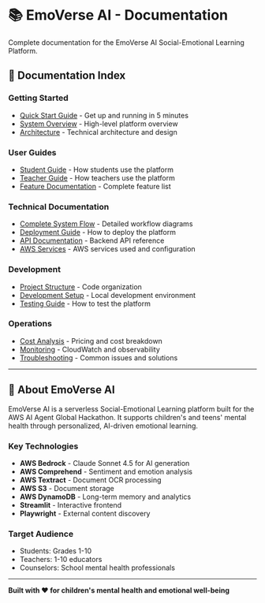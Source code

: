 # 📚 EmoVerse AI - Documentation

Complete documentation for the EmoVerse AI Social-Emotional Learning Platform.

## 📖 Documentation Index

### Getting Started
- [Quick Start Guide](QUICKSTART.md) - Get up and running in 5 minutes
- [System Overview](SYSTEM_OVERVIEW.md) - High-level platform overview
- [Architecture](ARCHITECTURE.md) - Technical architecture and design

### User Guides
- [Student Guide](STUDENT_GUIDE.md) - How students use the platform
- [Teacher Guide](TEACHER_GUIDE.md) - How teachers use the platform
- [Feature Documentation](FEATURES.md) - Complete feature list

### Technical Documentation
- [Complete System Flow](COMPLETE_SYSTEM_FLOW.md) - Detailed workflow diagrams
- [Deployment Guide](DEPLOYMENT_GUIDE.md) - How to deploy the platform
- [API Documentation](API_DOCUMENTATION.md) - Backend API reference
- [AWS Services](AWS_SERVICES.md) - AWS services used and configuration

### Development
- [Project Structure](PROJECT_STRUCTURE.md) - Code organization
- [Development Setup](DEVELOPMENT_SETUP.md) - Local development environment
- [Testing Guide](TESTING_GUIDE.md) - How to test the platform

### Operations
- [Cost Analysis](COST_ANALYSIS.md) - Pricing and cost breakdown
- [Monitoring](MONITORING.md) - CloudWatch and observability
- [Troubleshooting](TROUBLESHOOTING.md) - Common issues and solutions

---

## 🌈 About EmoVerse AI

EmoVerse AI is a serverless Social-Emotional Learning platform built for the AWS AI Agent Global Hackathon. It supports children's and teens' mental health through personalized, AI-driven emotional learning.

### Key Technologies
- **AWS Bedrock** - Claude Sonnet 4.5 for AI generation
- **AWS Comprehend** - Sentiment and emotion analysis
- **AWS Textract** - Document OCR processing
- **AWS S3** - Document storage
- **AWS DynamoDB** - Long-term memory and analytics
- **Streamlit** - Interactive frontend
- **Playwright** - External content discovery

### Target Audience
- Students: Grades 1-10
- Teachers: 1-10 educators
- Counselors: School mental health professionals

---

**Built with ❤️ for children's mental health and emotional well-being**
